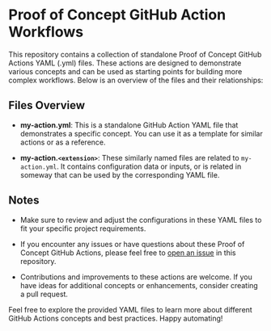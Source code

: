 # Proof of Concept GitHub Action Workflows

This repository contains a collection of standalone Proof of Concept GitHub Actions YAML (.yml) files. These actions are designed to demonstrate various concepts and can be used as starting points for building more complex workflows. Below is an overview of the files and their relationships:

## Files Overview

- **my-action.yml**: This is a standalone GitHub Action YAML file that demonstrates a specific concept. You can use it as a template for similar actions or as a reference.

- **my-action.`<extension>`**: These similarly named files are related to `my-action.yml`. It contains configuration data or inputs, or is related in someway that can be used by the corresponding YAML file.


## Notes

- Make sure to review and adjust the configurations in these YAML files to fit your specific project requirements.

- If you encounter any issues or have questions about these Proof of Concept GitHub Actions, please feel free to [open an issue](https://github.com/appatalks/POC-GitHub-Actions/issues) in this repository.

- Contributions and improvements to these actions are welcome. If you have ideas for additional concepts or enhancements, consider creating a pull request.

Feel free to explore the provided YAML files to learn more about different GitHub Actions concepts and best practices. Happy automating!


